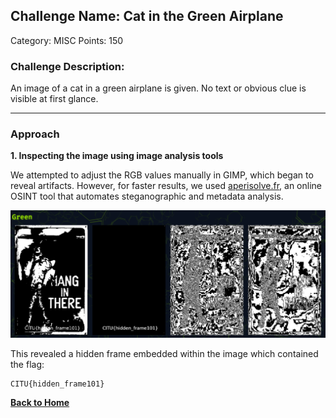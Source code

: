 ## Challenge Name: Cat in the Green Airplane  
Category: MISC
Points: 150  

### Challenge Description:  
An image of a cat in a green airplane is given. No text or obvious clue is visible at first glance.

---

### Approach

**1. Inspecting the image using image analysis tools**

We attempted to adjust the RGB values manually in GIMP, which began to reveal artifacts. However, for faster results, we used [aperisolve.fr](http://aperisolve.fr), an online OSINT tool that automates steganographic and metadata analysis.

![Cat in green airplane](https://raw.githubusercontent.com/Smoll05/CITU-CTFd-Groupers/main/Writeup-Images/Cat-Green-Airplane.png)

This revealed a hidden frame embedded within the image which contained the flag:

```
CITU{hidden_frame101}
```

[**Back to Home**](/)